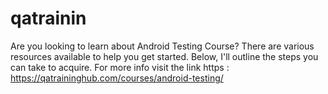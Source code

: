 # qatrainin
Are you looking to learn about Android Testing Course? There are various resources available to help you get started. Below, I'll outline the steps you can take to acquire.  For more info visit the link https : https://qatraininghub.com/courses/android-testing/

